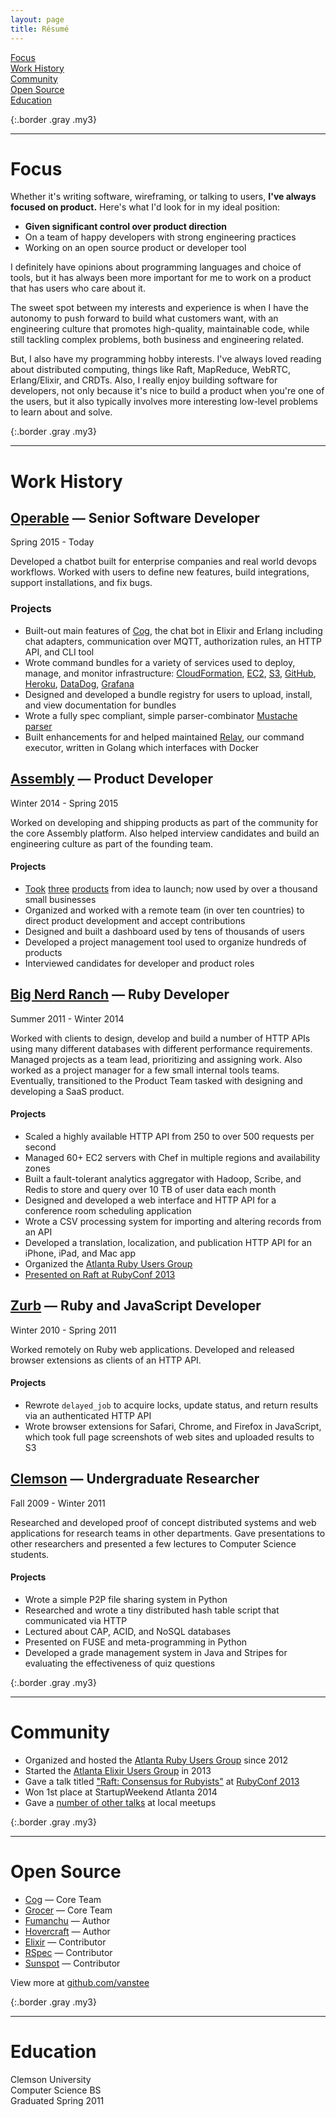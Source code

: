 ```yaml
---
layout: page
title: Résumé
---
```


[Focus](#focus)<br>
[Work History](#work-history)<br>
[Community](#community)<br>
[Open Source](#open-source)<br>
[Education](#education)<br>

{:.border .gray .my3}
* * *

# Focus

Whether it's writing software, wireframing, or talking to users, **I've always
focused on product.** Here's what I'd look for in my ideal position:

* **Given significant control over product direction**
* On a team of happy developers with strong engineering practices
* Working on an open source product or developer tool

I definitely have opinions about programming languages and choice of tools, but
it has always been more important for me to work on a product that has users
who care about it.

The sweet spot between my interests and experience is when I have the autonomy
to push forward to build what customers want, with an engineering culture that
promotes high-quality, maintainable code, while still tackling complex problems,
both business and engineering related.

But, I also have my programming hobby interests. I've always loved reading
about distributed computing, things like Raft, MapReduce, WebRTC,
Erlang/Elixir, and CRDTs. Also, I really enjoy building software for
developers, not only because it's nice to build a product when you're one of
the users, but it also typically involves more interesting low-level problems
to learn about and solve.

{:.border .gray .my3}
* * *

# Work History

## [Operable](https://operable.io) &mdash; Senior Software Developer

Spring 2015 - Today

Developed a chatbot built for enterprise companies and real world devops
workflows. Worked with users to define new features, build integrations,
support installations, and fix bugs.

### Projects

* Built-out main features of [Cog](https://github.com/operable/cog), the chat
  bot in Elixir and Erlang including chat adapters, communication over MQTT,
  authorization rules, an HTTP API, and CLI tool
* Wrote command bundles for a variety of services used to deploy, manage, and
  monitor infrastructure: [CloudFormation](https://github.com/cogcmd/aws-cfn),
  [EC2](https://github.com/cogcmd/aws-ec2),
  [S3](https://github.com/cogcmd/aws-s3),
  [GitHub](https://github.com/cogcmd/github),
  [Heroku](https://github.com/cogcmd/heroku),
  [DataDog](https://github.com/cogcmd/datadog),
  [Grafana](https://github.com/cogcmd/grafana)
* Designed and developed a bundle registry for users to upload, install, and
  view documentation for bundles
* Wrote a fully spec compliant, simple parser-combinator
  [Mustache parser](https://github.com/operable/fumanchu) 
* Built enhancements for and helped maintained
  [Relay](https://github.com/operable/go-relay), our command executor, written
  in Golang which interfaces with Docker

## [Assembly](http://assemblymade.com) &mdash; Product Developer

Winter 2014 - Spring 2015

Worked on developing and shipping products as part of the community for the
core Assembly platform. Also helped interview candidates and build an
engineering culture as part of the founding team.

#### Projects

* [Took](https://github.com/asm-helpful/helpful-web)
  [three](https://github.com/asm-products/firesize)
  [products](https://github.com/asm-products/signupsumo-web) from idea to
  launch; now used by over a thousand small businesses
* Organized and worked with a remote team (in over ten countries) to direct
  product development and accept contributions
* Designed and built a dashboard used by tens of thousands of users
* Developed a project management tool used to organize hundreds of products
* Interviewed candidates for developer and product roles

## [Big Nerd Ranch](https://www.bignerdranch.com) &mdash; Ruby Developer

Summer 2011 - Winter 2014

Worked with clients to design, develop and build a number of HTTP APIs using
many different databases with different performance requirements. Managed
projects as a team lead, prioritizing and assigning work. Also worked as a
project manager for a few small internal tools teams. Eventually, transitioned
to the Product Team tasked with designing and developing a SaaS product.

#### Projects

* Scaled a highly available HTTP API from 250 to over 500 requests per second
* Managed 60+ EC2 servers with Chef in multiple regions and availability zones
* Built a fault-tolerant analytics aggregator with Hadoop, Scribe, and Redis to
  store and query over 10 TB of user data each month
* Designed and developed a web interface and HTTP API for a conference room
  scheduling application
* Wrote a CSV processing system for importing and altering records from an API
* Developed a translation, localization, and publication HTTP API for an
  iPhone, iPad, and Mac app
* Organized the [Atlanta Ruby Users Group](https://www.meetup.com/atlantaruby/)
* [Presented on Raft at RubyConf 2013](https://www.youtube.com/watch?v=IsPxhZ2IsWw)

## [Zurb](http://zurb.com) &mdash; Ruby and JavaScript Developer

Winter 2010 - Spring 2011

Worked remotely on Ruby web applications. Developed and released browser
extensions as clients of an HTTP API.

#### Projects

* Rewrote `delayed_job` to acquire locks, update status, and return results via
  an authenticated HTTP API
* Wrote browser extensions for Safari, Chrome, and Firefox in JavaScript, which
  took full page screenshots of web sites and uploaded results to S3

## [Clemson](http://www.clemson.edu/cecas/departments/computing/index.html) &mdash; Undergraduate Researcher

Fall 2009 - Winter 2011

Researched and developed proof of concept distributed systems and web
applications for research teams in other departments. Gave presentations to
other researchers and presented a few lectures to Computer Science students.

#### Projects

* Wrote a simple P2P file sharing system in Python
* Researched and wrote a tiny distributed hash table script that communicated
  via HTTP
* Lectured about CAP, ACID, and NoSQL databases
* Presented on FUSE and meta-programming in Python
* Developed a grade management system in Java and Stripes for evaluating the
  effectiveness of quiz questions

{:.border .gray .my3}
* * *

# Community

* Organized and hosted the [Atlanta Ruby Users Group](https://www.meetup.com/atlantaruby/) since 2012
* Started the [Atlanta Elixir Users Group](https://www.meetup.com/atlantaelixir/) in 2013
* Gave a talk titled ["Raft: Consensus for Rubyists"](https://speakerdeck.com/vanstee/raft-consensus-for-rubyists) at [RubyConf 2013](https://www.youtube.com/watch?v=IsPxhZ2IsWw)
* Won 1st place at StartupWeekend Atlanta 2014
* Gave a [number of other talks](https://speakerdeck.com/vanstee) at local meetups

{:.border .gray .my3}
* * *

# Open Source

* [Cog](https://github.com/operable/cog/commits/master?author=vanstee) &mdash; Core Team
* [Grocer](https://github.com/grocer/grocer/commits/master?author=vanstee) &mdash; Core Team
* [Fumanchu](https://github.com/operable/fumanchu/commits/master?author=vanstee) &mdash; Author
* [Hovercraft](https://github.com/vanstee/hovercraft/commits/master?author=vanstee) &mdash; Author
* [Elixir](https://github.com/elixir-lang/elixir/commits/master?author=vanstee) &mdash; Contributor
* [RSpec](https://github.com/rspec/rspec-core/commits/master?author=vanstee) &mdash; Contributor
* [Sunspot](https://github.com/sunspot/sunspot/commits/master?author=vanstee) &mdash; Contributor

View more at [github.com/vanstee](https://github.com/vanstee)

{:.border .gray .my3}
* * *

# Education

Clemson University<br>
Computer Science BS<br>
Graduated Spring 2011<br>

